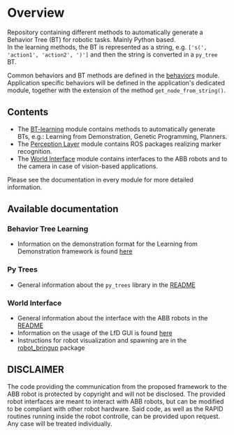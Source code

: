 # Overview

Repository containing different methods to automatically generate a Behavior Tree (BT) for robotic tasks. Mainly Python based.  
In the learning methods, the BT is represented as a string, e.g. `['s(', 'action1', 'action2', ')']` and then the string is converted in a `py_tree` BT.  

Common behaviors and BT methods are defined in the [behaviors](./behaviors) module.  
Application specific behaviors will be defined in the application's dedicated module, together with the extension of the method `get_node_from_string()`.

## Contents

* The [BT-learning](./bt_learning) module contains methods to automatically generate BTs, e.g.: Learning from Demonstration, Genetic Programming, Planners.
* The [Perception Layer](./perception_layer) module contains ROS packages realizing marker recognition.
* The [World Interface](./world_interface) module contains interfaces to the ABB robots and to the camera in case of vision-based applications.

Please see the documentation in every module for more detailed information.

## Available documentation

### Behavior Tree Learning
* Information on the demonstration format for the Learning from Demonstration framework is found [here](./bt_learning/doc/demonstration.md)

### Py Trees
* General information about the `py_trees` library in the [README](./py_trees/README.md)

### World Interface
* General information about the interface with the ABB robots in the [README](./world_interface/abb_robot/README.md)
* Information on the usage of the LfD GUI is found [here](./world_interface/abb_robot/robot_interface/doc/marker_LfD.md)
* Instructions for robot visualization and spawning are in the [robot_bringup](./world_interface/abb_robot/robot_bringup/README.md) package


## DISCLAIMER

The code providing the communication from the proposed framework to the ABB robot is protected by copyright and will not be disclosed. The provided robot interfaces are meant to interact with ABB robots, but can be modified to be compliant with other robot hardware. Said code, as well as the RAPID routines running inside the robot controlle, can be provided upon request. Any case will be treated individually.
